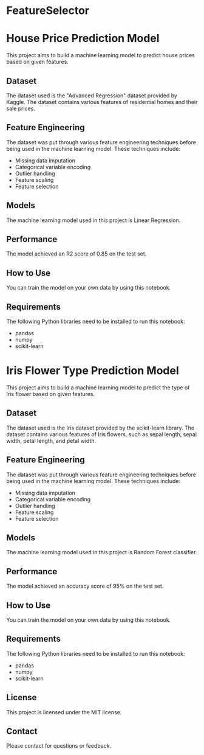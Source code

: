 # FeatureSelector
# House Price Prediction Model

This project aims to build a machine learning model to predict house prices based on given features.

## Dataset

The dataset used is the "Advanced Regression" dataset provided by Kaggle. The dataset contains various features of residential homes and their sale prices.

## Feature Engineering

The dataset was put through various feature engineering techniques before being used in the machine learning model. These techniques include:

* Missing data imputation
* Categorical variable encoding
* Outlier handling
* Feature scaling
* Feature selection

## Models

The machine learning model used in this project is Linear Regression.

## Performance

The model achieved an R2 score of 0.85 on the test set.

## How to Use

You can train the model on your own data by using this notebook.

## Requirements

The following Python libraries need to be installed to run this notebook:

* pandas
* numpy
* scikit-learn


# Iris Flower Type Prediction Model

This project aims to build a machine learning model to predict the type of Iris flower based on given features.

## Dataset

The dataset used is the Iris dataset provided by the scikit-learn library. The dataset contains various features of Iris flowers, such as sepal length, sepal width, petal length, and petal width.

## Feature Engineering

The dataset was put through various feature engineering techniques before being used in the machine learning model. These techniques include:

* Missing data imputation
* Categorical variable encoding
* Outlier handling
* Feature scaling
* Feature selection

## Models

The machine learning model used in this project is Random Forest classifier.

## Performance

The model achieved an accuracy score of 95% on the test set.

## How to Use

You can train the model on your own data by using this notebook.

## Requirements

The following Python libraries need to be installed to run this notebook:

* pandas
* numpy
* scikit-learn

## License

This project is licensed under the MIT license.

## Contact

Please contact for questions or feedback.


